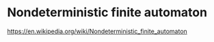 # Nondeterministic finite automaton

https://en.wikipedia.org/wiki/Nondeterministic_finite_automaton
